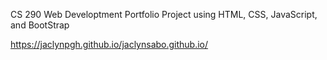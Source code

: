 CS 290 Web Developtment Portfolio Project
using HTML, CSS, JavaScript, and BootStrap

https://jaclynpgh.github.io/jaclynsabo.github.io/
